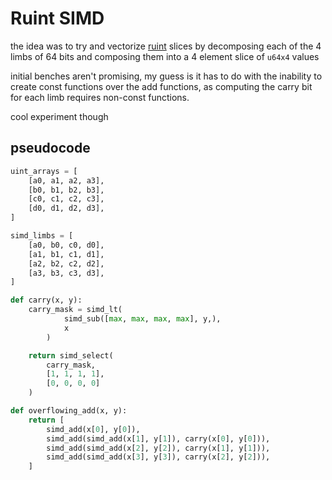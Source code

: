 # Ruint SIMD

the idea was to try and vectorize [ruint](https://github.com/recmo/uint) slices by decomposing each of the 4 limbs of 64 bits and composing them into a 4 element slice of `u64x4` values

initial benches aren't promising, my guess is it has to do with the inability to create const functions over the add functions, as computing the carry bit for each limb requires non-const functions.

cool experiment though

## pseudocode

```py
uint_arrays = [
    [a0, a1, a2, a3],
    [b0, b1, b2, b3],
    [c0, c1, c2, c3],
    [d0, d1, d2, d3],
]

simd_limbs = [
    [a0, b0, c0, d0],
    [a1, b1, c1, d1],
    [a2, b2, c2, d2],
    [a3, b3, c3, d3],
]

def carry(x, y):
    carry_mask = simd_lt(
            simd_sub([max, max, max, max], y,),
            x
        )

    return simd_select(
        carry_mask,
        [1, 1, 1, 1],
        [0, 0, 0, 0]
    )

def overflowing_add(x, y):
    return [
        simd_add(x[0], y[0]),
        simd_add(simd_add(x[1], y[1]), carry(x[0], y[0])),
        simd_add(simd_add(x[2], y[2]), carry(x[1], y[1])),
        simd_add(simd_add(x[3], y[3]), carry(x[2], y[2])),
    ]
```
